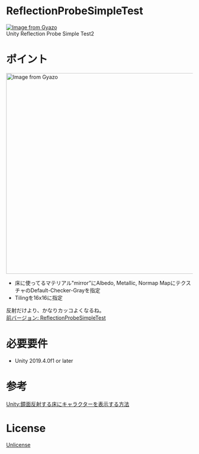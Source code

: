 # ReflectionProbeSimpleTest
[![Image from Gyazo](https://i.gyazo.com/b6c85e4505dc370476bd466a862e8af1.gif)](https://gyazo.com/b6c85e4505dc370476bd466a862e8af1)  
Unity Reflection Probe Simple Test2

# ポイント
<a href="https://gyazo.com/e6c536815137e9973a3a43f0a991376f"><img src="https://i.gyazo.com/e6c536815137e9973a3a43f0a991376f.png" alt="Image from Gyazo" width="542"/></a>
- 床に使ってるマテリアル"mirror”にAlbedo, Metallic, Normap MapにテクスチャのDefault-Checker-Grayを指定
- Tilingを16x16に指定
  
反射だけより、かなりカッコよくなるね。  
[前バージョン: ReflectionProbeSimpleTest](https://github.com/uchidama/ReflectionProbeSimpleTest)  

# 必要要件
- Unity 2019.4.0f1 or later

# 参考
[Unity:鏡面反射する床にキャラクターを表示する方法](http://corevale.com/unity/923)  


# License
[Unlicense](https://unlicense.org/)
